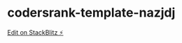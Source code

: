 # codersrank-template-nazjdj

[Edit on StackBlitz ⚡️](https://stackblitz.com/edit/codersrank-template-nazjdj)